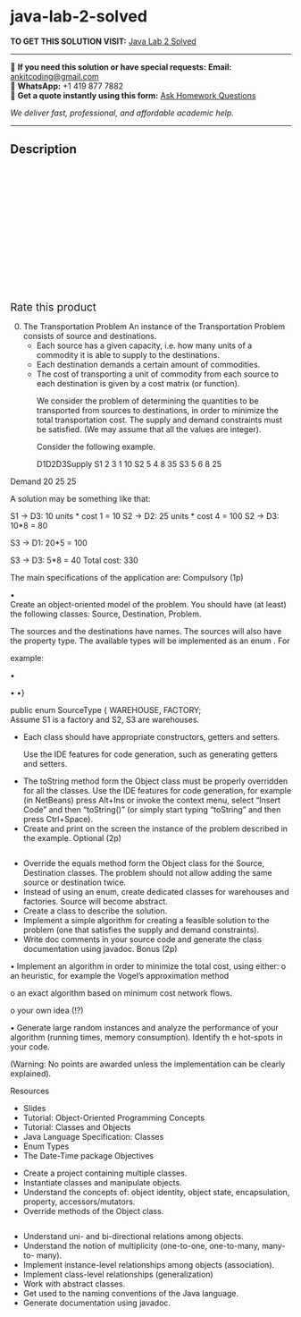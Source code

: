 # java-lab-2-solved
**TO GET THIS SOLUTION VISIT:** [Java Lab 2 Solved](https://www.ankitcodinghub.com/product/java-lab-2-solved/)


---

📩 **If you need this solution or have special requests:** **Email:** ankitcoding@gmail.com  
📱 **WhatsApp:** +1 419 877 7882  
📄 **Get a quote instantly using this form:** [Ask Homework Questions](https://www.ankitcodinghub.com/services/ask-homework-questions/)

*We deliver fast, professional, and affordable academic help.*

---

<h2>Description</h2>



<div class="kk-star-ratings kksr-auto kksr-align-center kksr-valign-top" data-payload="{&quot;align&quot;:&quot;center&quot;,&quot;id&quot;:&quot;95411&quot;,&quot;slug&quot;:&quot;default&quot;,&quot;valign&quot;:&quot;top&quot;,&quot;ignore&quot;:&quot;&quot;,&quot;reference&quot;:&quot;auto&quot;,&quot;class&quot;:&quot;&quot;,&quot;count&quot;:&quot;0&quot;,&quot;legendonly&quot;:&quot;&quot;,&quot;readonly&quot;:&quot;&quot;,&quot;score&quot;:&quot;0&quot;,&quot;starsonly&quot;:&quot;&quot;,&quot;best&quot;:&quot;5&quot;,&quot;gap&quot;:&quot;4&quot;,&quot;greet&quot;:&quot;Rate this product&quot;,&quot;legend&quot;:&quot;0\/5 - (0 votes)&quot;,&quot;size&quot;:&quot;24&quot;,&quot;title&quot;:&quot;Java Lab 2 Solved&quot;,&quot;width&quot;:&quot;0&quot;,&quot;_legend&quot;:&quot;{score}\/{best} - ({count} {votes})&quot;,&quot;font_factor&quot;:&quot;1.25&quot;}">

<div class="kksr-stars">

<div class="kksr-stars-inactive">
            <div class="kksr-star" data-star="1" style="padding-right: 4px">


<div class="kksr-icon" style="width: 24px; height: 24px;"></div>
        </div>
            <div class="kksr-star" data-star="2" style="padding-right: 4px">


<div class="kksr-icon" style="width: 24px; height: 24px;"></div>
        </div>
            <div class="kksr-star" data-star="3" style="padding-right: 4px">


<div class="kksr-icon" style="width: 24px; height: 24px;"></div>
        </div>
            <div class="kksr-star" data-star="4" style="padding-right: 4px">


<div class="kksr-icon" style="width: 24px; height: 24px;"></div>
        </div>
            <div class="kksr-star" data-star="5" style="padding-right: 4px">


<div class="kksr-icon" style="width: 24px; height: 24px;"></div>
        </div>
    </div>

<div class="kksr-stars-active" style="width: 0px;">
            <div class="kksr-star" style="padding-right: 4px">


<div class="kksr-icon" style="width: 24px; height: 24px;"></div>
        </div>
            <div class="kksr-star" style="padding-right: 4px">


<div class="kksr-icon" style="width: 24px; height: 24px;"></div>
        </div>
            <div class="kksr-star" style="padding-right: 4px">


<div class="kksr-icon" style="width: 24px; height: 24px;"></div>
        </div>
            <div class="kksr-star" style="padding-right: 4px">


<div class="kksr-icon" style="width: 24px; height: 24px;"></div>
        </div>
            <div class="kksr-star" style="padding-right: 4px">


<div class="kksr-icon" style="width: 24px; height: 24px;"></div>
        </div>
    </div>
</div>


<div class="kksr-legend" style="font-size: 19.2px;">
            <span class="kksr-muted">Rate this product</span>
    </div>
    </div>
<div class="page" title="Page 1">
<div class="layoutArea">
<div class="column">
<ol start="0">
<li>The Transportation Problem
An instance of the Transportation Problem consists of source and destinations.

<ul>
<li>Each source has a given capacity, i.e. how many units of a commodity it is able to supply to the destinations.</li>
<li>Each destination demands a certain amount of commodities.</li>
<li>The cost of transporting a unit of commodity from each source to each
destination is given by a cost matrix (or function).

We consider the problem of determining the quantities to be transported from sources to destinations, in order to minimize the total transportation cost. The supply and demand constraints must be satisfied. (We may assume that all the values are integer).

Consider the following example.

D1D2D3Supply S1 2 3 1 10 S2 5 4 8 35 S3 5 6 8 25
</li>
</ul>
</li>
</ol>
</div>
</div>
</div>
<div class="page" title="Page 2">
<div class="layoutArea">
<div class="column">
Demand 20 25 25

A solution may be something like that:

S1 -&gt; D3: 10 units * cost 1 = 10 S2 -&gt; D2: 25 units * cost 4 = 100 S2 -&gt; D3: 10*8 = 80

S3 -&gt; D1: 20*5 = 100

S3 -&gt; D3: 5*8 = 40 Total cost: 330

The main specifications of the application are: Compulsory (1p)

</div>
</div>
<div class="layoutArea">
<div class="column">
•

</div>
<div class="column">
Create an object-oriented model of the problem. You should have (at least) the following classes: Source, Destination, Problem.

The sources and the destinations have names. The sources will also have the property type. The available types will be implemented as an enum . For

example:

</div>
</div>
<div class="layoutArea">
<div class="column">
•

• •}

</div>
</div>
<div class="layoutArea">
<div class="column">
public enum SourceType { WAREHOUSE, FACTORY;

</div>
</div>
<div class="layoutArea">
<div class="column">
Assume S1 is a factory and S2, S3 are warehouses.

<ul>
<li>Each class should have appropriate constructors, getters and setters.

Use the IDE features for code generation, such as generating getters and setters.</li>
<li>The toString method form the Object class must be properly overridden for all the classes.
Use the IDE features for code generation, for example (in NetBeans) press Alt+Ins or invoke the context menu, select “Insert Code” and then “toString()” (or simply start typing “toString” and then press Ctrl+Space).
</li>
<li>Create and print on the screen the instance of the problem described in the example.
Optional (2p)
</li>
</ul>
</div>
</div>
</div>
<div class="page" title="Page 3">
<div class="layoutArea">
<div class="column">
<ul>
<li>Override the equals method form the Object class for the Source, Destination classes. The problem should not allow adding the same source or destination twice.</li>
<li>Instead of using an enum, create dedicated classes for warehouses and factories. Source will become abstract.</li>
<li>Create a class to describe the solution.</li>
<li>Implement a simple algorithm for creating a feasible solution to the problem
(one that satisfies the supply and demand constraints).
</li>
<li>Write doc comments in your source code and generate the class documentation
using javadoc. Bonus (2p)
</li>
</ul>
• Implement an algorithm in order to minimize the total cost, using either: o an heuristic, for example the Vogel’s approximation method

o an exact algorithm based on minimum cost network flows.

o your own idea (!?)

• Generate large random instances and analyze the performance of your algorithm (running times, memory consumption). Identify th e hot-spots in your code.

(Warning: No points are awarded unless the implementation can be clearly explained).

Resources

<ul>
<li>Slides</li>
<li>Tutorial: Object-Oriented Programming Concepts</li>
<li>Tutorial: Classes and Objects</li>
<li>Java Language Specification: Classes</li>
<li>Enum Types</li>
<li>The Date-Time package
Objectives
</li>
</ul>
<ul>
<li>Create a project containing multiple classes.</li>
<li>Instantiate classes and manipulate objects.</li>
<li>Understand the concepts of: object identity, object state, encapsulation,
property, accessors/mutators.
</li>
<li>Override methods of the Object class.</li>
</ul>
</div>
</div>
</div>
<div class="page" title="Page 4">
<div class="layoutArea">
<div class="column">
<ul>
<li>Understand uni- and bi-directional relations among objects.</li>
<li>Understand the notion of multiplicity (one-to-one, one-to-many, many-to-
many).
</li>
<li>Implement instance-level relationships among objects (association).</li>
<li>Implement class-level relationships (generalization)</li>
<li>Work with abstract classes.</li>
<li>Get used to the naming conventions of the Java language.</li>
<li>Generate documentation using javadoc.</li>
</ul>
</div>
</div>
</div>
